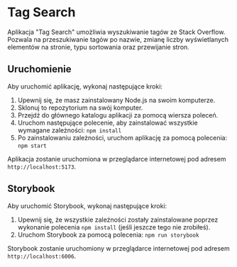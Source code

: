 # Tag Search

Aplikacja "Tag Search" umożliwia wyszukiwanie tagów ze Stack Overflow. Pozwala na przeszukiwanie tagów po nazwie, zmianę liczby wyświetlanych elementów na stronie, typu sortowania oraz przewijanie stron.

## Uruchomienie

Aby uruchomić aplikację, wykonaj następujące kroki:

1. Upewnij się, że masz zainstalowany Node.js na swoim komputerze.
2. Sklonuj to repozytorium na swój komputer.
3. Przejdź do głównego katalogu aplikacji za pomocą wiersza poleceń.
4. Uruchom następujące polecenie, aby zainstalować wszystkie wymagane zależności: `npm install`
5. Po zainstalowaniu zależności, uruchom aplikację za pomocą polecenia: `npm start`

Aplikacja zostanie uruchomiona w przeglądarce internetowej pod adresem `http://localhost:5173`.

## Storybook

Aby uruchomić Storybook, wykonaj następujące kroki:

1. Upewnij się, że wszystkie zależności zostały zainstalowane poprzez wykonanie polecenia `npm install` (jeśli jeszcze tego nie zrobiłeś).
2. Uruchom Storybook za pomocą polecenia: `npm run storybook`

Storybook zostanie uruchomiony w przeglądarce internetowej pod adresem `http://localhost:6006`.



